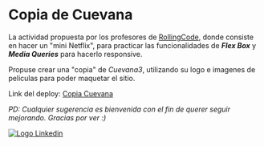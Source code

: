 # Copia de Cuevana

La actividad propuesta por los profesores de [RollingCode](https://rollingcodeschool.com/), donde consiste en hacer un "mini Netflix", para practicar las funcionalidades de **_Flex Box_** y **_Media Queries_** para hacerlo responsive.

Propuse crear una "copia" de _Cuevana3_, utilizando su logo e imagenes de peliculas para poder maquetar el sitio. 

Link del deploy: [Copia Cuevana](https://benevolent-lily-2fb830.netlify.app/)

_PD: Cualquier sugerencia es bienvenida con el fin de querer seguir mejorando. Gracias por ver :)_

[![Logo Linkedin](https://cdn-icons-png.flaticon.com/24/1384/1384014.png "Ir a Linkedin de Nicolas Cabrera")](https://www.linkedin.com/in/nicolas-francisco-cabrera/)
